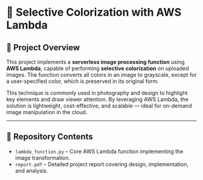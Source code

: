# 🎨 Selective Colorization with AWS Lambda

## 📖 Project Overview

This project implements a **serverless image processing function** using **AWS Lambda**, capable of performing **selective colorization** on uploaded images. The function converts all colors in an image to grayscale, except for a user-specified color, which is preserved in its original form.

This technique is commonly used in photography and design to highlight key elements and draw viewer attention. By leveraging AWS Lambda, the solution is lightweight, cost-effective, and scalable — ideal for on-demand image manipulation in the cloud.

---

## 📁 Repository Contents

- `lambda_function.py` – Core AWS Lambda function implementing the image transformation.
- `report.pdf` – Detailed project report covering design, implementation, and analysis.



